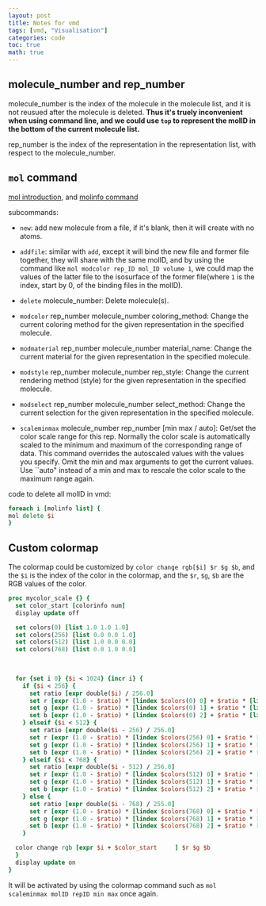 ```yaml
---
layout: post
title: Notes for vmd
tags: [vmd, "Visualisation"]
categories: code
toc: true
math: true
---
```

## molecule_number and rep_number
molecule_number is the index of the molecule in the molecule list, and it is not reusued after the molecule is deleted. **Thus it's truely inconvenient when using command line, and we could use `top` to represent the molID in the bottom of the current molecule list.**

rep_number is the index of the representation in the representation list, with respect to the molecule_number. 


## `mol` command
[mol introduction](https://www.ks.uiuc.edu/Research/vmd/current/ug/node140.html), and [molinfo command](https://www.ks.uiuc.edu/Research/vmd/current/ug/node142.html#ug:topic:molinfo)

subcommands:

- `new`: add new molecule from a file, if it's blank, then it will create with no atoms.
- `addfile`: similar with `add`, except it will bind the new file and former file together, they will share with the same molID, and by using the command like `mol modcolor rep_ID mol_ID volume 1`, we could map the values of the latter file to the isosurface of the former file(where `1` is the index, start by 0, of the binding files in the molID).
- `delete` molecule_number: Delete molecule(s).
- `modcolor` rep_number molecule_number coloring_method: Change the current coloring method for the given representation in the specified molecule.
- `modmaterial` rep_number molecule_number material_name: Change the current material for the given representation in the specified molecule.
- `modstyle` rep_number molecule_number rep_style: Change the current rendering method (style) for the given representation in the specified molecule.
- `modselect` rep_number molecule_number select_method: Change the current selection for the given representation in the specified molecule.

- `scaleminmax` molecule_number rep_number [min max / auto]: Get/set the color scale range for this rep. Normally the color scale is automatically scaled to the minimum and maximum of the corresponding range of data. This command overrides the autoscaled values with the values you specify. Omit the min and max arguments to get the current values. Use ``auto" instead of a min and max to rescale the color scale to the maximum range again.

code to delete all molID in vmd:
```tcl
foreach i [molinfo list] {
mol delete $i
}
```


## Custom colormap

The colormap could be customized by `color change rgb[$i] $r $g $b`, and the `$i` is the index of the color in the colormap, and the `$r`, `$g`, `$b` are the RGB values of the color.

```tcl
proc mycolor_scale {} {
  set color_start [colorinfo num]
  display update off

  set colors(0) [list 1.0 1.0 1.0]  
  set colors(256) [list 0.0 0.0 1.0]  
  set colors(512) [list 1.0 0.0 0.0]  
  set colors(768) [list 0.0 1.0 0.0]  
    
  

  for {set i 0} {$i < 1024} {incr i} {
    if {$i < 256} {
      set ratio [expr double($i) / 256.0]
      set r [expr (1.0 - $ratio) * [lindex $colors(0) 0] + $ratio * [lindex $colors(256) 0]]
      set g [expr (1.0 - $ratio) * [lindex $colors(0) 1] + $ratio * [lindex $colors(256) 1]]
      set b [expr (1.0 - $ratio) * [lindex $colors(0) 2] + $ratio * [lindex $colors(256) 2]]
    } elseif {$i < 512} {
      set ratio [expr double($i - 256) / 256.0]
      set r [expr (1.0 - $ratio) * [lindex $colors(256) 0] + $ratio * [lindex $colors(512) 0]]
      set g [expr (1.0 - $ratio) * [lindex $colors(256) 1] + $ratio * [lindex $colors(512) 1]]
      set b [expr (1.0 - $ratio) * [lindex $colors(256) 2] + $ratio * [lindex $colors(512) 2]]
    } elseif {$i < 768} {
      set ratio [expr double($i - 512) / 256.0]
      set r [expr (1.0 - $ratio) * [lindex $colors(512) 0] + $ratio * [lindex $colors(768) 0]]
      set g [expr (1.0 - $ratio) * [lindex $colors(512) 1] + $ratio * [lindex $colors(768) 1]]
      set b [expr (1.0 - $ratio) * [lindex $colors(512) 2] + $ratio * [lindex $colors(768) 2]]
    } else {
      set ratio [expr double($i - 768) / 255.0]
      set r [expr (1.0 - $ratio) * [lindex $colors(768) 0] + $ratio * [lindex $colors(0) 0]]
      set g [expr (1.0 - $ratio) * [lindex $colors(768) 1] + $ratio * [lindex $colors(0) 1]]
      set b [expr (1.0 - $ratio) * [lindex $colors(768) 2] + $ratio * [lindex $colors(0) 2]]
    }

  color change rgb [expr $i + $color_start     ] $r $g $b
  }
  display update on
}
```

It will be activated by using the colormap command such as `mol scaleminmax molID repID min max` once again.